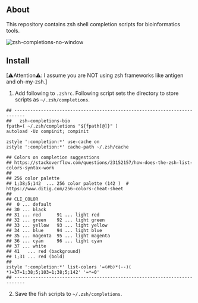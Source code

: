 ## About
This repository contains zsh shell completion scripts for bioinformatics tools.

![zsh-completions-no-window](https://user-images.githubusercontent.com/256288/154776190-a4991546-1af7-4c50-95d5-8f6872464992.svg)

## Install
\[⚠️Attention⚠️: I assume you are NOT using zsh frameworks like antigen and oh-my-zsh.\]

1. Add following to `.zshrc`. Following script sets the directory to store scripts as `~/.zsh/completions`.

```shell
## --------------------------------------------------------------------------
##   zsh-completions-bio
fpath=( ~/.zsh/completions "${fpath[@]}" )
autoload -Uz compinit; compinit

zstyle ':completion:*' use-cache on
zstyle ':completion:*' cache-path ~/.zsh/cache

## Colors on completion suggestions
## https://stackoverflow.com/questions/23152157/how-does-the-zsh-list-colors-syntax-work
##
## 256 color palette
## 1;38;5;142  ... 256 color palette (142 )  # https://www.ditig.com/256-colors-cheat-sheet
##
## CLI_COLOR
##  0 ... default
## 30 ... black
## 31 ... red      91 ... light red
## 32 ... green    92 ... light green
## 33 ... yellow   93 ... light yellow
## 34 ... blue     94 ... light blue
## 35 ... magenta  95 ... light magenta
## 36 ... cyan     96 ... light cyan
## 37 ... white
## 41   ... red (background)
## 1;31 ... red (bold)
##
zstyle ':completion:*' list-colors '=(#b)*(--)( *)=37=1;38;5;103=1;38;5;142' '=*=0'
## --------------------------------------------------------------------------

```

2. Save the fish scripts to `~/.zsh/completions`.

